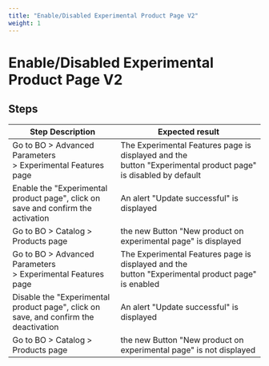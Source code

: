 ```yaml
---
title: "Enable/Disabled Experimental Product Page V2"
weight: 1
---
```


# Enable/Disabled Experimental Product Page V2
## Steps
| Step Description | Expected result |
| ----- | ----- |
| Go to BO > Advanced Parameters > Experimental Features page | The Experimental Features page is displayed and the button "Experimental product page" is disabled by default |
| Enable the "Experimental product page", click on save and confirm the activation | An alert "Update successful" is displayed |
| Go to BO > Catalog > Products page | the new Button "New product on experimental page" is displayed |
| Go to BO > Advanced Parameters > Experimental Features page | The Experimental Features page is displayed and the button "Experimental product page" is enabled |
| Disable the "Experimental product page", click on save, and confirm the deactivation | An alert "Update successful" is displayed |
| Go to BO > Catalog > Products page | the new Button "New product on experimental page" is not displayed |
